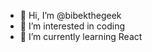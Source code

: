 - 👋 Hi, I’m @bibekthegeek
- 👀 I’m interested in coding
- 🌱 I’m currently learning React

<!---
bibekthegeek/bibekthegeek is a ✨ special ✨ repository because its `README.md` (this file) appears on your GitHub profile.
You can click the Preview link to take a look at your changes.
--->

